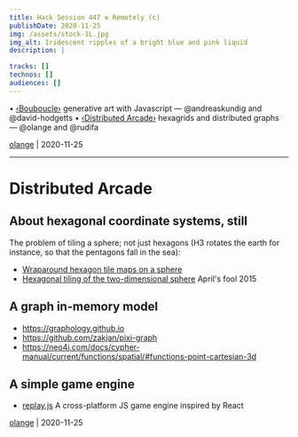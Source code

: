 ```yaml
---
title: Hack Session 447 ✼ Remotely (c)
publishDate: 2020-11-25
img: /assets/stock-1L.jpg
img_alt: Iridescent ripples of a bright blue and pink liquid
description: |

tracks: []
technos: []
audiences: []
---
```


• [‹Bouboucle›](http://bouboucle.com) generative art with Javascript — @andreaskundig and @david-hodgetts 
• [‹Distributed Arcade›](https://github.com/olange/arcade) hexagrids and distributed graphs — @olange and @rudifa

[olange](https://github.com/olange) | 2020-11-25

<hr/>

# Distributed Arcade

## About hexagonal coordinate systems, still

The problem of tiling a sphere; not just hexagons (H3 rotates the earth for instance, so that the pentagons fall in the sea):

* [Wraparound hexagon tile maps on a sphere](https://www.redblobgames.com/x/1640-hexagon-tiling-of-sphere/)
* [Hexagonal tiling of the two-dimensional sphere](http://pub.ist.ac.at/~edels/hexasphere/) April's fool 2015

## A graph in-memory model

* https://graphology.github.io
* https://github.com/zakjan/pixi-graph
* https://neo4j.com/docs/cypher-manual/current/functions/spatial/#functions-point-cartesian-3d

## A simple game engine

* [replay.js](https://replay.js.org) A cross-platform JS game engine inspired by React

[olange](https://github.com/olange) | 2020-11-25


